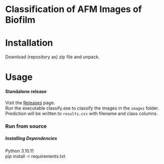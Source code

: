 # Classification of AFM Images of Biofilm

# Installation
Download (repository as) zip file and unpack.

# Usage

#### Standalone release
Visit the [Releases](https://github.com/Ram9bo/image-classification/releases) page. \
Run the executable classify.exe to classify the images in the `images` folder. 
Prediction will be written to `results.csv` with filename and class columns.

### Run from source

##### Installing Dependencies
Python 3.10.11 \
pip install -r requirements.txt
